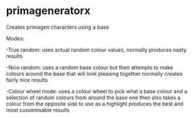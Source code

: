 # primageneratorx
Creates primagen characters using a base

Modes:

-True random: 
uses actual random colour values, normally produces nasty results

-Nice random: 
uses a random base colour but then attempts to make colours around the base that will look pleasing together
normally creates fairly nice results

-Colour wheel mode: 
uses a colour wheel to pick what a base colour and a selection of random colours from around the base one
then also takes a colour from the opposite side to use as a highlight
produces the best and most cusotmisable results
